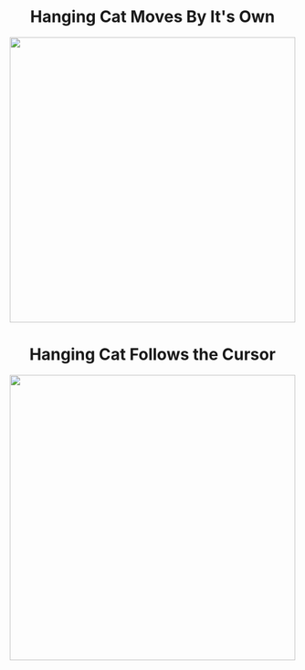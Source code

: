 <h1 align="center">Hanging Cat Moves By It's Own</h1>

<p align="center">
  <img width="500" src="https://github.com/zekiyeipek/Frontend-HangingCat/assets/20567281/df1aa2ed-7aff-4b98-b4a0-c0202212a6b3"">
  </p>

<h1 align="center">Hanging Cat Follows the Cursor</h1>

<p align="center">
  <img width="500" src="https://github.com/zekiyeipek/Frontend-HangingCat/assets/20567281/dcd9795e-caf0-40eb-aed8-31fd3337abc4"">
  </p>
  


